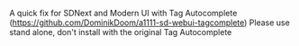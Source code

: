 A quick fix for SDNext and Modern UI with Tag Autocomplete (https://github.com/DominikDoom/a1111-sd-webui-tagcomplete)
Please use stand alone, don't install with the original Tag Autocomplete
